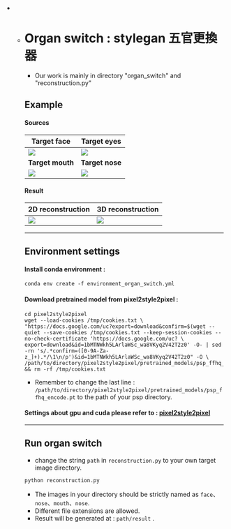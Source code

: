 * * # Organ switch : stylegan 五官更換器
    
    * Our work is mainly in directory "organ_switch" and "reconstruction.py"

    ## Example

    #### Sources
    | Target face                          | Target eyes                          |
    | ------------------------------------ | ------------------------------------ |
    | ![](https://i.imgur.com/DDpA1WE.jpg) | ![](https://i.imgur.com/nXx1Klt.jpg) |
    | **Target mouth**                     | **Target nose**                      |
    | ![](https://i.imgur.com/EuLFjfk.jpg) | ![](https://i.imgur.com/HY91e6x.jpg) |
  
  
    #### Result
  
    | 2D reconstruction                    | 3D reconstruction                    |
    | ------------------------------------ | ------------------------------------ |
    | ![](https://i.imgur.com/XIBY50t.jpg) | ![](https://i.imgur.com/TbB2L0P.png) |
  
    
  
    ---
    ## Environment settings
  
    #### Install conda environment : 
    ```
    conda env create -f environment_organ_switch.yml
    ```
  
    #### Download pretrained model from pixel2style2pixel : 
  
    ```
    cd pixel2style2pixel
    wget --load-cookies /tmp/cookies.txt \
    "https://docs.google.com/uc?export=download&confirm=$(wget --quiet --save-cookies /tmp/cookies.txt --keep-session-cookies --no-check-certificate 'https://docs.google.com/uc? \
    export=download&id=1bMTNWkh5LArlaWSc_wa8VKyq2V42T2z0' -O- | sed -rn 's/.*confirm=([0-9A-Za-z_]+).*/\1\n/p')&id=1bMTNWkh5LArlaWSc_wa8VKyq2V42T2z0" -O \
    /path/to/directory/pixel2style2pixel/pretrained_models/psp_ffhq_encode.pt && rm -rf /tmp/cookies.txt
    ```
    * Remember to change the last line : `/path/to/directory/pixel2style2pixel/pretrained_models/psp_ffhq_encode.pt` 
    to the path of your psp directory.
  
    #### Settings about gpu and cuda please refer to : [pixel2style2pixel](https://github.com/eladrich/pixel2style2pixel)
  
    ---
  
    ## Run organ switch
    * change the string `path` in `reconstruction.py` to your own target image directory.
  
  
    ```
    python reconstruction.py
    ```
  
    * The images in your directory should be strictly named as `face`、`nose`、`mouth`、`nose`. 
    * Different file extensions are allowed.
    * Result will be generated at : `path/result` .
